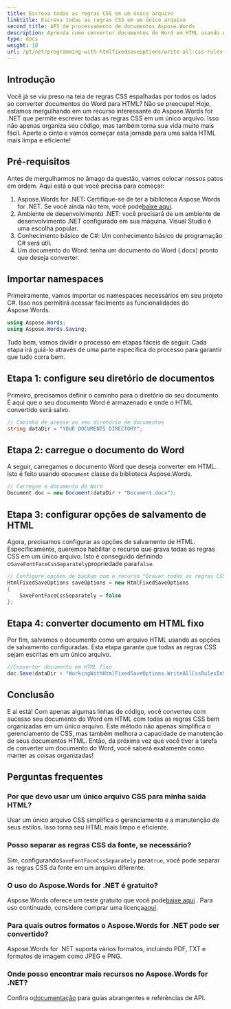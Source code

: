 ```yaml
---
title: Escreva todas as regras CSS em um único arquivo
linktitle: Escreva todas as regras CSS em um único arquivo
second_title: API de processamento de documentos Aspose.Words
description: Aprenda como converter documentos do Word em HTML usando Aspose.Words for .NET com todas as regras CSS em um único arquivo para um código mais limpo e manutenção mais fácil.
type: docs
weight: 10
url: /pt/net/programming-with-htmlfixedsaveoptions/write-all-css-rules-in-single-file/
---
```

## Introdução

Você já se viu preso na teia de regras CSS espalhadas por todos os lados ao converter documentos do Word para HTML? Não se preocupe! Hoje, estamos mergulhando em um recurso interessante do Aspose.Words for .NET que permite escrever todas as regras CSS em um único arquivo. Isso não apenas organiza seu código, mas também torna sua vida muito mais fácil. Aperte o cinto e vamos começar esta jornada para uma saída HTML mais limpa e eficiente!

## Pré-requisitos

Antes de mergulharmos no âmago da questão, vamos colocar nossos patos em ordem. Aqui está o que você precisa para começar:

1.  Aspose.Words for .NET: Certifique-se de ter a biblioteca Aspose.Words for .NET. Se você ainda não tem, você pode[baixe aqui](https://releases.aspose.com/words/net/).
2. Ambiente de desenvolvimento .NET: você precisará de um ambiente de desenvolvimento .NET configurado em sua máquina. Visual Studio é uma escolha popular.
3. Conhecimento básico de C#: Um conhecimento básico de programação C# será útil.
4. Um documento do Word: tenha um documento do Word (.docx) pronto que deseja converter.

## Importar namespaces

Primeiramente, vamos importar os namespaces necessários em seu projeto C#. Isso nos permitirá acessar facilmente as funcionalidades do Aspose.Words.

```csharp
using Aspose.Words;
using Aspose.Words.Saving;
```

Tudo bem, vamos dividir o processo em etapas fáceis de seguir. Cada etapa irá guiá-lo através de uma parte específica do processo para garantir que tudo corra bem.

## Etapa 1: configure seu diretório de documentos

Primeiro, precisamos definir o caminho para o diretório do seu documento. É aqui que o seu documento Word é armazenado e onde o HTML convertido será salvo.

```csharp
// Caminho de acesso ao seu diretório de documentos
string dataDir = "YOUR DOCUMENTS DIRECTORY";
```

## Etapa 2: carregue o documento do Word

 A seguir, carregamos o documento Word que deseja converter em HTML. Isto é feito usando o`Document` classe da biblioteca Aspose.Words.

```csharp
// Carregue o documento do Word
Document doc = new Document(dataDir + "Document.docx");
```

## Etapa 3: configurar opções de salvamento de HTML

 Agora, precisamos configurar as opções de salvamento de HTML. Especificamente, queremos habilitar o recurso que grava todas as regras CSS em um único arquivo. Isto é conseguido definindo o`SaveFontFaceCssSeparately`propriedade para`false`.

```csharp
// Configure opções de backup com o recurso "Gravar todas as regras CSS em um arquivo"
HtmlFixedSaveOptions saveOptions = new HtmlFixedSaveOptions 
{ 
    SaveFontFaceCssSeparately = false 
};
```

## Etapa 4: converter documento em HTML fixo

Por fim, salvamos o documento como um arquivo HTML usando as opções de salvamento configuradas. Esta etapa garante que todas as regras CSS sejam escritas em um único arquivo.

```csharp
//Converter documento em HTML fixo
doc.Save(dataDir + "WorkingWithHtmlFixedSaveOptions.WriteAllCssRulesInSingleFile.html", saveOptions);
```

## Conclusão

E aí está! Com apenas algumas linhas de código, você converteu com sucesso seu documento do Word em HTML com todas as regras CSS bem organizadas em um único arquivo. Este método não apenas simplifica o gerenciamento de CSS, mas também melhora a capacidade de manutenção de seus documentos HTML. Então, da próxima vez que você tiver a tarefa de converter um documento do Word, você saberá exatamente como manter as coisas organizadas!

## Perguntas frequentes

### Por que devo usar um único arquivo CSS para minha saída HTML?
Usar um único arquivo CSS simplifica o gerenciamento e a manutenção de seus estilos. Isso torna seu HTML mais limpo e eficiente.

### Posso separar as regras CSS da fonte, se necessário?
 Sim, configurando`SaveFontFaceCssSeparately` para`true`, você pode separar as regras CSS da fonte em um arquivo diferente.

### O uso do Aspose.Words for .NET é gratuito?
 Aspose.Words oferece um teste gratuito que você pode[baixe aqui](https://releases.aspose.com/) . Para uso continuado, considere comprar uma licença[aqui](https://purchase.aspose.com/buy).

### Para quais outros formatos o Aspose.Words for .NET pode ser convertido?
Aspose.Words for .NET suporta vários formatos, incluindo PDF, TXT e formatos de imagem como JPEG e PNG.

### Onde posso encontrar mais recursos no Aspose.Words for .NET?
 Confira o[documentação](https://reference.aspose.com/words/net/) para guias abrangentes e referências de API.
